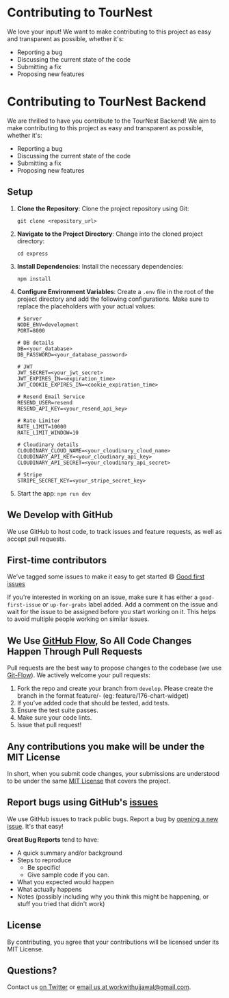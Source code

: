 # Contributing to TourNest

We love your input! We want to make contributing to this project as easy and transparent as possible, whether it's:

- Reporting a bug
- Discussing the current state of the code
- Submitting a fix
- Proposing new features

# Contributing to TourNest Backend

We are thrilled to have you contribute to the TourNest Backend! We aim to make contributing to this project as easy and transparent as possible, whether it's:

- Reporting a bug
- Discussing the current state of the code
- Submitting a fix
- Proposing new features

## Setup

1. **Clone the Repository**: Clone the project repository using Git:

   ```
   git clone <repository_url>
   ```

2. **Navigate to the Project Directory**:
   Change into the cloned project directory:

   ```
   cd express
   ```

3. **Install Dependencies**:
   Install the necessary dependencies:

   ```
   npm install
   ```

4. **Configure Environment Variables**:
   Create a `.env` file in the root of the project directory and add the following configurations. Make sure to replace the placeholders with your actual values:

   ```
   # Server
   NODE_ENV=development
   PORT=8000

   # DB details
   DB=<your_database>
   DB_PASSWORD=<your_database_password>

   # JWT
   JWT_SECRET=<your_jwt_secret>
   JWT_EXPIRES_IN=<expiration_time>
   JWT_COOKIE_EXPIRES_IN=<cookie_expiration_time>

   # Resend Email Service
   RESEND_USER=resend
   RESEND_API_KEY=<your_resend_api_key>

   # Rate Limiter
   RATE_LIMIT=10000
   RATE_LIMIT_WINDOW=10

   # Cloudinary details
   CLOUDINARY_CLOUD_NAME=<your_cloudinary_cloud_name>
   CLOUDINARY_API_KEY=<your_cloudinary_api_key>
   CLOUDINARY_API_SECRET=<your_cloudinary_api_secret>

   # Stripe
   STRIPE_SECRET_KEY=<your_stripe_secret_key>
   ```

5. Start the app: `npm run dev`

## We Develop with GitHub

We use GitHub to host code, to track issues and feature requests, as well as accept pull requests.

## First-time contributors

We've tagged some issues to make it easy to get started 😄
[Good first issues](https://github.com/endeavourmonk/TourNest/issues?q=is%3Aissue+is%3Aopen+label%3A%22good+first+issue%22)

If you're interested in working on an issue, make sure it has either a `good-first-issue` or `up-for-grabs` label added. Add a comment on the issue and wait for the issue to be assigned before you start working on it. This helps to avoid multiple people working on similar issues.

## We Use [GitHub Flow](https://docs.github.com/en/get-started/quickstart/github-flow), So All Code Changes Happen Through Pull Requests

Pull requests are the best way to propose changes to the codebase (we use [Git-Flow](https://nvie.com/posts/a-successful-git-branching-model/)). We actively welcome your pull requests:

1. Fork the repo and create your branch from `develop`. Please create the branch in the format feature/<issue-id>-<issue-name> (eg: feature/176-chart-widget)
2. If you've added code that should be tested, add tests.
3. Ensure the test suite passes.
4. Make sure your code lints.
5. Issue that pull request!

## Any contributions you make will be under the MIT License

In short, when you submit code changes, your submissions are understood to be under the same [MIT License](https://opensource.org/license/mit) that covers the project.

## Report bugs using GitHub's [issues](https://github.com/endeavourmonk/TourNest/issues)

We use GitHub issues to track public bugs. Report a bug by [opening a new issue](https://github.com/endeavourmonk/TourNest/issues/new/choose). It's that easy!

**Great Bug Reports** tend to have:

- A quick summary and/or background
- Steps to reproduce
  - Be specific!
  - Give sample code if you can.
- What you expected would happen
- What actually happens
- Notes (possibly including why you think this might be happening, or stuff you tried that didn't work)

## License

By contributing, you agree that your contributions will be licensed under its MIT License.

## Questions?

Contact us [on Twitter](https://x.com/endeavourmonk) or [email us at workwithujjawal@gmail.com](mailto:workwithujjawal@gmail.com).
